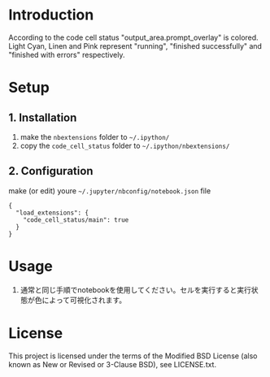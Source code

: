 # Introduction

According to the code cell status "output_area.prompt_overlay" is colored.  
Light Cyan, Linen and Pink represent "running", "finished successfully" and "finished with errors" respectively.

# Setup

## 1. Installation

1. make the `nbextensions` folder to `~/.ipython/`
2. copy the `code_cell_status` folder to `~/.ipython/nbextensions/`

## 2. Configuration

make (or edit) youre `~/.jupyter/nbconfig/notebook.json` file

```
{
  "load_extensions": {
    "code_cell_status/main": true
  }
}
```

# Usage

1. 通常と同じ手順でnotebookを使用してください。セルを実行すると実行状態が色によって可視化されます。

# License

This project is licensed under the terms of the Modified BSD License (also known as New or Revised or 3-Clause BSD), see LICENSE.txt.
